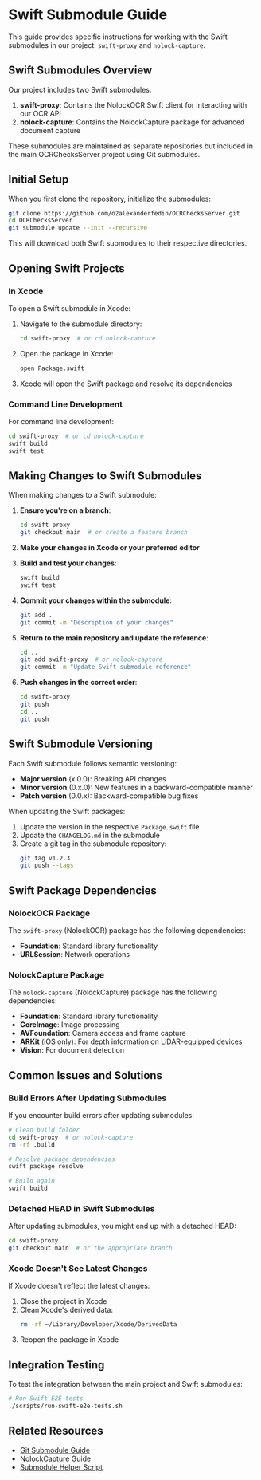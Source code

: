 # Swift Submodule Guide

This guide provides specific instructions for working with the Swift submodules in our project: `swift-proxy` and `nolock-capture`.

## Swift Submodules Overview

Our project includes two Swift submodules:

1. **swift-proxy**: Contains the NolockOCR Swift client for interacting with our OCR API
2. **nolock-capture**: Contains the NolockCapture package for advanced document capture

These submodules are maintained as separate repositories but included in the main OCRChecksServer project using Git submodules.

## Initial Setup

When you first clone the repository, initialize the submodules:

```bash
git clone https://github.com/o2alexanderfedin/OCRChecksServer.git
cd OCRChecksServer
git submodule update --init --recursive
```

This will download both Swift submodules to their respective directories.

## Opening Swift Projects

### In Xcode

To open a Swift submodule in Xcode:

1. Navigate to the submodule directory:
   ```bash
   cd swift-proxy  # or cd nolock-capture
   ```

2. Open the package in Xcode:
   ```bash
   open Package.swift
   ```

3. Xcode will open the Swift package and resolve its dependencies

### Command Line Development

For command line development:

```bash
cd swift-proxy  # or cd nolock-capture
swift build
swift test
```

## Making Changes to Swift Submodules

When making changes to a Swift submodule:

1. **Ensure you're on a branch**:
   ```bash
   cd swift-proxy
   git checkout main  # or create a feature branch
   ```

2. **Make your changes in Xcode or your preferred editor**

3. **Build and test your changes**:
   ```bash
   swift build
   swift test
   ```

4. **Commit your changes within the submodule**:
   ```bash
   git add .
   git commit -m "Description of your changes"
   ```

5. **Return to the main repository and update the reference**:
   ```bash
   cd ..
   git add swift-proxy  # or nolock-capture
   git commit -m "Update Swift submodule reference"
   ```

6. **Push changes in the correct order**:
   ```bash
   cd swift-proxy
   git push
   cd ..
   git push
   ```

## Swift Submodule Versioning

Each Swift submodule follows semantic versioning:

- **Major version** (x.0.0): Breaking API changes
- **Minor version** (0.x.0): New features in a backward-compatible manner
- **Patch version** (0.0.x): Backward-compatible bug fixes

When updating the Swift packages:

1. Update the version in the respective `Package.swift` file
2. Update the `CHANGELOG.md` in the submodule
3. Create a git tag in the submodule repository:
   ```bash
   git tag v1.2.3
   git push --tags
   ```

## Swift Package Dependencies

### NolockOCR Package

The `swift-proxy` (NolockOCR) package has the following dependencies:

- **Foundation**: Standard library functionality
- **URLSession**: Network operations

### NolockCapture Package

The `nolock-capture` (NolockCapture) package has the following dependencies:

- **Foundation**: Standard library functionality
- **CoreImage**: Image processing
- **AVFoundation**: Camera access and frame capture
- **ARKit** (iOS only): For depth information on LiDAR-equipped devices
- **Vision**: For document detection

## Common Issues and Solutions

### Build Errors After Updating Submodules

If you encounter build errors after updating submodules:

```bash
# Clean build folder
cd swift-proxy  # or nolock-capture
rm -rf .build

# Resolve package dependencies
swift package resolve

# Build again
swift build
```

### Detached HEAD in Swift Submodules

After updating submodules, you might end up with a detached HEAD:

```bash
cd swift-proxy
git checkout main  # or the appropriate branch
```

### Xcode Doesn't See Latest Changes

If Xcode doesn't reflect the latest changes:

1. Close the project in Xcode
2. Clean Xcode's derived data:
   ```bash
   rm -rf ~/Library/Developer/Xcode/DerivedData
   ```
3. Reopen the package in Xcode

## Integration Testing

To test the integration between the main project and Swift submodules:

```bash
# Run Swift E2E tests
./scripts/run-swift-e2e-tests.sh
```

## Related Resources

- [Git Submodule Guide](./git-submodule-guide.md)
- [NolockCapture Guide](./nolock-capture-guide.md)
- [Submodule Helper Script](../scripts/submodule-helper.sh)